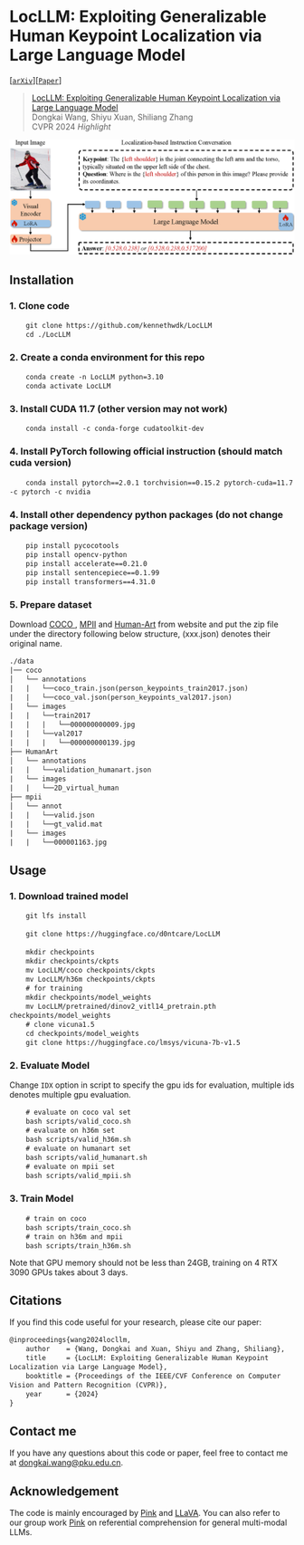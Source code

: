 # LocLLM: Exploiting Generalizable Human Keypoint Localization via Large Language Model

[[`arXiv`](https://arxiv.org/abs/2406.04659)][[`Paper`](https://openaccess.thecvf.com/content/CVPR2024/papers/Wang_LocLLM_Exploiting_Generalizable_Human_Keypoint_Localization_via_Large_Language_Model_CVPR_2024_paper.pdf)]

> [LocLLM: Exploiting Generalizable Human Keypoint Localization via Large Language Model](https://openaccess.thecvf.com/content/CVPR2024/html/Wang_LocLLM_Exploiting_Generalizable_Human_Keypoint_Localization_via_Large_Language_Model_CVPR_2024_paper.html)  
> Dongkai Wang, Shiyu Xuan, Shiliang Zhang  
> CVPR 2024 *Highlight*

![overview](./img/framework.png)

## Installation

### 1. Clone code
```shell
    git clone https://github.com/kennethwdk/LocLLM
    cd ./LocLLM
```
### 2. Create a conda environment for this repo
```shell
    conda create -n LocLLM python=3.10
    conda activate LocLLM
```
### 3. Install CUDA 11.7 (other version may not work)
```shell
    conda install -c conda-forge cudatoolkit-dev
```
### 4. Install PyTorch following official instruction (should match cuda version)
```shell
    conda install pytorch==2.0.1 torchvision==0.15.2 pytorch-cuda=11.7 -c pytorch -c nvidia
```
### 4. Install other dependency python packages (do not change package version)
```shell
    pip install pycocotools
    pip install opencv-python
    pip install accelerate==0.21.0
    pip install sentencepiece==0.1.99
    pip install transformers==4.31.0
```
### 5. Prepare dataset
Download [COCO ](https://cocodataset.org/#home), [MPII](http://human-pose.mpi-inf.mpg.de/) and [Human-Art](https://idea-research.github.io/HumanArt/) from website and put the zip file under the directory following below structure, (xxx.json) denotes their original name.

```
./data
|── coco
│   └── annotations
|   |   └──coco_train.json(person_keypoints_train2017.json)
|   |   └──coco_val.json(person_keypoints_val2017.json)
|   └── images
|   |   └──train2017
|   |   |   └──000000000009.jpg
|   |   └──val2017
|   |   |   └──000000000139.jpg
├── HumanArt
│   └── annotations
|   |   └──validation_humanart.json
|   └── images
|   |   └──2D_virtual_human
├── mpii
│   └── annot
|   |   └──valid.json
|   |   └──gt_valid.mat
|   └── images
|   |   └──000001163.jpg
```
## Usage

### 1. Download trained model

```shell
    git lfs install

    git clone https://huggingface.co/d0ntcare/LocLLM

    mkdir checkpoints
    mkdir checkpoints/ckpts
    mv LocLLM/coco checkpoints/ckpts
    mv LocLLM/h36m checkpoints/ckpts
    # for training
    mkdir checkpoints/model_weights
    mv LocLLM/pretrained/dinov2_vitl14_pretrain.pth checkpoints/model_weights
    # clone vicuna1.5
    cd checkpoints/model_weights
    git clone https://huggingface.co/lmsys/vicuna-7b-v1.5
```

### 2. Evaluate Model
Change `IDX` option in script to specify the gpu ids for evaluation, multiple ids denotes multiple gpu evaluation.

```shell
    # evaluate on coco val set
    bash scripts/valid_coco.sh
    # evaluate on h36m set
    bash scripts/valid_h36m.sh
    # evaluate on humanart set
    bash scripts/valid_humanart.sh
    # evaluate on mpii set
    bash scripts/valid_mpii.sh
```

### 3. Train Model

```shell
    # train on coco
    bash scripts/train_coco.sh
    # train on h36m and mpii
    bash scripts/train_h36m.sh
```

Note that GPU memory should not be less than 24GB, training on 4 RTX 3090 GPUs takes about 3 days.


## Citations
If you find this code useful for your research, please cite our paper:

```
@inproceedings{wang2024locllm,
    author    = {Wang, Dongkai and Xuan, Shiyu and Zhang, Shiliang},
    title     = {LocLLM: Exploiting Generalizable Human Keypoint Localization via Large Language Model},
    booktitle = {Proceedings of the IEEE/CVF Conference on Computer Vision and Pattern Recognition (CVPR)},
    year      = {2024}
}
```
## Contact me
If you have any questions about this code or paper, feel free to contact me at
dongkai.wang@pku.edu.cn.

## Acknowledgement
The code is mainly encouraged by [Pink](https://github.com/SY-Xuan/Pink) and [LLaVA](https://github.com/haotian-liu/LLaVA). You can also refer to our group work [Pink](https://github.com/SY-Xuan/Pink) on referential comprehension for general multi-modal LLMs.